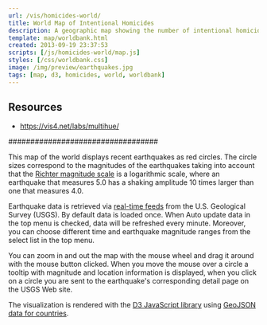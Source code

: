 ```yaml
---
url: /vis/homicides-world/
title: World Map of Intentional Homicides
description: A geographic map showing the number of intentional homicides per 100k people of the world countries rendered with the D3 JavaScript library.
template: map/worldbank.html
created: 2013-09-19 23:37:53
scripts: [/js/homicides-world/map.js]
styles: [/css/worldbank.css]
image: /img/preview/earthquakes.jpg
tags: [map, d3, homicides, world, worldbank]
---
```


## Resources

* https://vis4.net/labs/multihue/

##################################

<p>This map of the world displays recent earthquakes as red circles. The circle sizes correspond to the magnitudes of the earthquakes taking into account that the <a href="https://en.wikipedia.org/wiki/Richter_magnitude_scale">Richter magnitude scale</a> is a logarithmic scale, where an earthquake that measures 5.0 has a shaking amplitude 10 times larger than one that measures 4.0.</p>
<p>Earthquake data is retrieved via <a href="http://earthquake.usgs.gov/earthquakes/feed/">real-time feeds</a> from the U.S. Geological Survey (USGS). By default data is loaded once. When Auto update data in the top menu is checked, data will be refreshed every minute. Moreover, you can choose different time and earthquake magnitude ranges from the select list in the top menu.</p>
<p>You can zoom in and out the map with the mouse wheel and drag it around with the mouse button clicked. When you move the mouse over a circle a tooltip with magnitude and location information is displayed, when you click on a circle you are sent to the earthquake's corresponding detail page on the USGS Web site.</p>
<p>The visualization is rendered with the <a href="http://d3js.org/">D3 JavaScript library</a> using <a href="https://github.com/johan/world.geo.json">GeoJSON data for countries</a>.</p>
